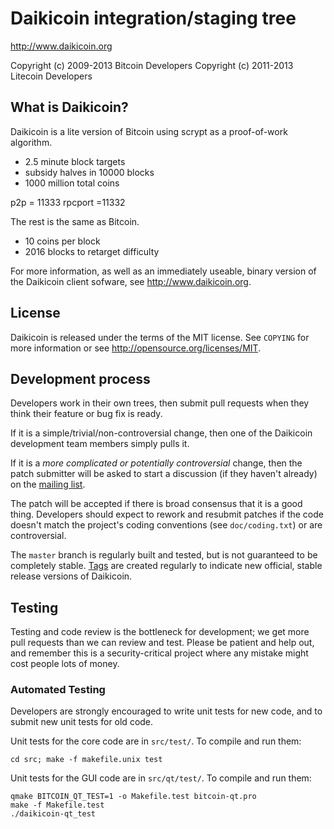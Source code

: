 Daikicoin integration/staging tree
================================

http://www.daikicoin.org

Copyright (c) 2009-2013 Bitcoin Developers
Copyright (c) 2011-2013 Litecoin Developers

What is Daikicoin?
----------------

Daikicoin is a lite version of Bitcoin using scrypt as a proof-of-work algorithm.
 - 2.5 minute block targets
 - subsidy halves in  10000  blocks
 - 1000 million total coins

p2p = 11333
rpcport =11332

The rest is the same as Bitcoin.
 - 10 coins per block
 - 2016 blocks to retarget difficulty

For more information, as well as an immediately useable, binary version of
the Daikicoin client sofware, see http://www.daikicoin.org.

License
-------

Daikicoin is released under the terms of the MIT license. See `COPYING` for more
information or see http://opensource.org/licenses/MIT.

Development process
-------------------

Developers work in their own trees, then submit pull requests when they think
their feature or bug fix is ready.

If it is a simple/trivial/non-controversial change, then one of the Daikicoin
development team members simply pulls it.

If it is a *more complicated or potentially controversial* change, then the patch
submitter will be asked to start a discussion (if they haven't already) on the
[mailing list](http://sourceforge.net/mailarchive/forum.php?forum_name=bitcoin-development).

The patch will be accepted if there is broad consensus that it is a good thing.
Developers should expect to rework and resubmit patches if the code doesn't
match the project's coding conventions (see `doc/coding.txt`) or are
controversial.

The `master` branch is regularly built and tested, but is not guaranteed to be
completely stable. [Tags](https://github.com/bitcoin/bitcoin/tags) are created
regularly to indicate new official, stable release versions of Daikicoin.

Testing
-------

Testing and code review is the bottleneck for development; we get more pull
requests than we can review and test. Please be patient and help out, and
remember this is a security-critical project where any mistake might cost people
lots of money.

### Automated Testing

Developers are strongly encouraged to write unit tests for new code, and to
submit new unit tests for old code.

Unit tests for the core code are in `src/test/`. To compile and run them:

    cd src; make -f makefile.unix test

Unit tests for the GUI code are in `src/qt/test/`. To compile and run them:

    qmake BITCOIN_QT_TEST=1 -o Makefile.test bitcoin-qt.pro
    make -f Makefile.test
    ./daikicoin-qt_test

